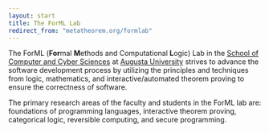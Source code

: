 ```yaml
---
layout: start
title: The ForML Lab
redirect_from: "metatheorem.org/formlab"
---
```


The ForML (**For**mal **M**ethods and Computational **L**ogic) Lab in
the [School of Computer and Cyber
Sciences](https://www.augusta.edu/ccs/) at [Augusta
University](https://www.augusta.edu/) strives to advance the software
development process by utilizing the principles and techniques from
logic, mathematics, and interactive/automated theorem proving to
ensure the correctness of software.

The primary research areas of the faculty and students in the ForML
lab are: foundations of programming languages, interactive theorem
proving, categorical logic, reversible computing, and secure
programming.
